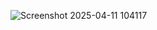 ![Screenshot 2025-04-11 104117](https://github.com/user-attachments/assets/543d2bf7-a054-433f-aed6-e26022e04f60)
